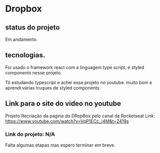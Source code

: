 # Dropbox

## status do projeto
Em andamento.

## tecnologias.
Foi usado o framework react com a linguagem type script, e styled components nesse projeto.

Tô estudando typescript e achei esse projeto no youtube.
muito bom e aprendi várias truques de styled components.

## Link para o site do video no youtube
Projeto Recriação da pagina do DRopBox pelo canal da Rocketseat Link: https://www.youtube.com/watch?v=VqP1ECc_j4M&t=2419s


### Link do projeto: N/A
Falta algumas etapas mas espero terminar em breve.
